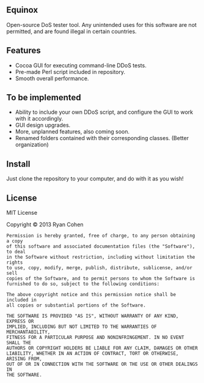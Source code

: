 Equinox
---

Open-source DoS tester tool.
Any unintended uses for this software are not permitted, and are found illegal in certain countries.

Features
---
* Cocoa GUI for executing command-line DDoS tests.
* Pre-made  Perl script included in repository.
* Smooth overall performance.

To be implemented
---
* Ability to include your own DDoS script, and configure the GUI to work with it accordingly.
* GUI design upgrades.
* More, unplanned features, also coming soon.
* Renamed folders contained with their corresponding classes. (Better organization)

Install
---
Just clone the repository to your computer, and do with it as you wish!

License
---
MIT License

Copyright © 2013 Ryan Cohen

    Permission is hereby granted, free of charge, to any person obtaining a copy
    of this software and associated documentation files (the "Software"), to deal
    in the Software without restriction, including without limitation the rights
    to use, copy, modify, merge, publish, distribute, sublicense, and/or sell
    copies of the Software, and to permit persons to whom the Software is
    furnished to do so, subject to the following conditions:

    The above copyright notice and this permission notice shall be included in
    all copies or substantial portions of the Software.
    
    THE SOFTWARE IS PROVIDED "AS IS", WITHOUT WARRANTY OF ANY KIND, EXPRESS OR
    IMPLIED, INCLUDING BUT NOT LIMITED TO THE WARRANTIES OF MERCHANTABILITY,
    FITNESS FOR A PARTICULAR PURPOSE AND NONINFRINGEMENT. IN NO EVENT SHALL THE
    AUTHORS OR COPYRIGHT HOLDERS BE LIABLE FOR ANY CLAIM, DAMAGES OR OTHER
    LIABILITY, WHETHER IN AN ACTION OF CONTRACT, TORT OR OTHERWISE, ARISING FROM,
    OUT OF OR IN CONNECTION WITH THE SOFTWARE OR THE USE OR OTHER DEALINGS IN
    THE SOFTWARE.
